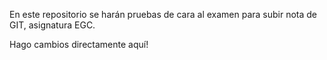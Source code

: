En este repositorio se harán pruebas de cara al examen para subir nota de GIT, asignatura EGC.


Hago cambios directamente aquí!
